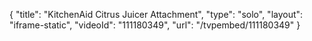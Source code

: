 {
    "title": "KitchenAid Citrus Juicer Attachment",
    "type": "solo",
    "layout": "iframe-static",
    "videoId": "111180349",
    "url": "\/tvpembed\/111180349"
}